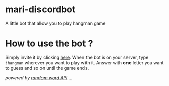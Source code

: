 # mari-discordbot
A little bot that allow you to play hangman game

# How to use the bot ?
Simply invite it by clicking [here](https://discord.com/api/oauth2/authorize?client_id=1072254344356954113&permissions=274877974528&scope=bot).
When the bot is on your server, type ```!hangman``` wherever you want to play with it. Answer with **one** letter you want to guess and so on until the game ends.


*powered by [random word API](https://api-ninjas.com/)*
...

